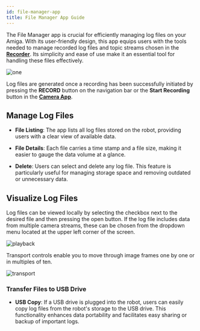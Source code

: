 ```yaml
---
id: file-manager-app
title: File Manager App Guide
---
```


The File Manager app is crucial for efficiently
 managing log files on your Amiga. With its user-friendly
  design, this app equips users with the tools
   needed to manage recorded log files and
    topic streams chosen in the
     [**Recorder**](/docs/apps/launcher/#recorder).
      Its simplicity and ease of use make it an
       essential tool for handling these files effectively.

![one](https://github.com/farm-ng/amiga-dev-kit/assets/133177230/e1f802a2-debe-4669-8af6-e523d8ba51a1)

Log files are generated once a recording has
 been successfully initiated by pressing the
  **RECORD** button on the navigation bar or the
   **Start Recording** button in the
    [**Camera App**](/docs/apps/camera_app/).

## Manage Log Files

- **File Listing**: The app lists all log files stored
 on the robot, providing users with a clear view of available data.
- **File Details**: Each file carries a time stamp
and a file size, making it easier to gauge the data
 volume at a glance.

- **Delete**: Users can select and delete any log file.
This feature is particularly useful for
managing storage space and removing outdated or unnecessary data.

## Visualize Log Files

Log files can be viewed locally by selecting
 the checkbox next to the desired file and then
  pressing the open button. If the log file includes
   data from multiple camera streams, these can be
    chosen from the dropdown menu located at the
     upper left corner of the screen.

![playback](https://github.com/farm-ng/amiga-dev-kit/assets/133177230/3ce5bdc4-2f99-4bff-8dc2-24ea870779de)

Transport controls enable you to move through image frames one by one or in multiples of ten.

![transport](https://github.com/farm-ng/amiga-dev-kit/assets/133177230/319473d7-bfd4-4e71-8142-cdf6264893c0)

### Transfer Files to USB Drive

- **USB Copy**: If a USB drive is plugged into the robot,
  users can easily copy log files from the
robot's storage to the USB drive.
This functionality enhances data portability and
facilitates easy sharing or backup of important logs.
